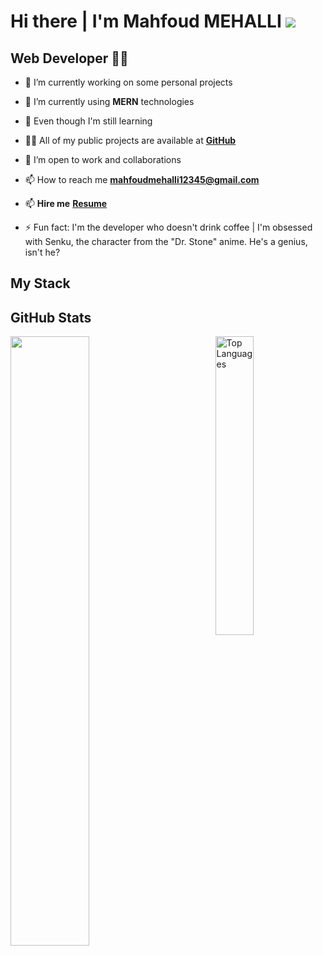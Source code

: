 # Hi there | I'm Mahfoud MEHALLI  ![](https://user-images.githubusercontent.com/18350557/176309783-0785949b-9127-417c-8b55-ab5a4333674e.gif)

## Web Developer 👨‍💻

- 🔭 I’m currently working on some personal projects

- 🌱 I’m currently using **MERN** technologies

- 🌱 Even though I'm still learning

- 👨‍💻 All of my public projects are available at **[GitHub](https://github.com/mahfoud=mehalli?tab=repositories)**

- 👯 I’m open to work and collaborations

- 📫 How to reach me **<mahfoudmehalli12345@gmail.com>**

- 📫 **Hire me** **[Resume](https://www.canva.com/design/DAF-CecaJAE/O03-890uN_9V_9q54WHMDg/view?utm_content=DAF-CecaJAE&utm_campaign=designshare&utm_medium=link&utm_source=editor#1)**

- ⚡ Fun fact: I'm the developer who doesn't drink coffee | I'm obsessed with Senku, the character from the "Dr. Stone" anime. He's a genius, isn't he?


## My Stack



## GitHub Stats 

<img align="left" width="50%" src="https://github-readme-stats.vercel.app/api?username=mahfoud-mehalli&show_icons=true&theme=highcontrast" />
<img align="right" width="35%" src="https://github-readme-stats.vercel.app/api/top-langs/?username=mahfoud-mehalli&langs_count=10&title_color=ef4444&text_color=ffffff&icon_color=ffffff&bg_color=060606&hide_border=true&locale=en&custom_title=Top%20%Languages" alt="Top Languages" />

<!--
![Anurag's GitHub stats](https://github-readme-stats.vercel.app/api?username=anuraghazra&show_icons=true&theme=radical)
![Top Langs](https://github-readme-stats.vercel.app/api/top-langs/?username=anuraghazra&layout=compact)
-->
